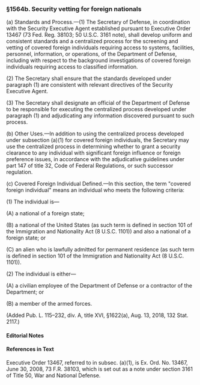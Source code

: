 ### §1564b. Security vetting for foreign nationals ###

(a) Standards and Process.—(1) The Secretary of Defense, in coordination with the Security Executive Agent established pursuant to Executive Order 13467 (73 Fed. Reg. 38103; 50 U.S.C. 3161 note), shall develop uniform and consistent standards and a centralized process for the screening and vetting of covered foreign individuals requiring access to systems, facilities, personnel, information, or operations, of the Department of Defense, including with respect to the background investigations of covered foreign individuals requiring access to classified information.

(2) The Secretary shall ensure that the standards developed under paragraph (1) are consistent with relevant directives of the Security Executive Agent.

(3) The Secretary shall designate an official of the Department of Defense to be responsible for executing the centralized process developed under paragraph (1) and adjudicating any information discovered pursuant to such process.

(b) Other Uses.—In addition to using the centralized process developed under subsection (a)(1) for covered foreign individuals, the Secretary may use the centralized process in determining whether to grant a security clearance to any individual with significant foreign influence or foreign preference issues, in accordance with the adjudicative guidelines under part 147 of title 32, Code of Federal Regulations, or such successor regulation.

(c) Covered Foreign Individual Defined.—In this section, the term "covered foreign individual" means an individual who meets the following criteria:

(1) The individual is—

(A) a national of a foreign state;

(B) a national of the United States (as such term is defined in section 101 of the Immigration and Nationality Act (8 U.S.C. 1101)) and also a national of a foreign state; or

(C) an alien who is lawfully admitted for permanent residence (as such term is defined in section 101 of the Immigration and Nationality Act (8 U.S.C. 1101)).

(2) The individual is either—

(A) a civilian employee of the Department of Defense or a contractor of the Department; or

(B) a member of the armed forces.

(Added Pub. L. 115–232, div. A, title XVI, §1622(a), Aug. 13, 2018, 132 Stat. 2117.)

#### **Editorial Notes** ####

#### References in Text ####

Executive Order 13467, referred to in subsec. (a)(1), is Ex. Ord. No. 13467, June 30, 2008, 73 F.R. 38103, which is set out as a note under section 3161 of Title 50, War and National Defense.